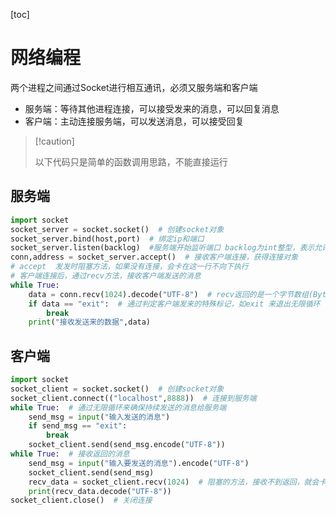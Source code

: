 [toc]

# 网络编程

两个进程之间通过Socket进行相互通讯，必须又服务端和客户端

*   服务端：等待其他进程连接，可以接受发来的消息，可以回复消息
*   客户端：主动连接服务端，可以发送消息，可以接受回复

>   [!caution]
>
>   以下代码只是简单的函数调用思路，不能直接运行

## 服务端

~~~ python
import socket
socket_server = socket.socket()  # 创建socket对象
socket_server.bind(host,port)  # 绑定ip和端口
socket_server.listen(backlog)  #服务端开始监听端口 backlog为int整型，表示允许的连接数量，超出的会等待，可以不填，不填会自动设置一个合理的值
conn,address = socket_server.accept()  # 接收客户端连接，获得连接对象
# accept  发发时阻塞方法，如果没有连接，会卡在这一行不向下执行
# 客户端连接后，通过recv方法，接收客户端发送的消息
while True:
    data = conn.recv(1024).decode("UTF-8")  # recv返回的是一个字节数组(Bytes),可以使用decode解码字符串 recv的参数是buffsize缓冲大小，一般设置为1024即可。
    if data == "exit":  # 通过判定客户端发来的特殊标记，如exit 来退出无限循环
        break
    print("接收发送来的数据",data)
~~~

## 客户端

~~~ python
import socket
socket_client = socket.socket()  # 创建socket对象
socket_client.connect(("localhost",8888))  # 连接到服务端
while True:  # 通过无限循环来确保持续发送的消息给服务端
    send_msg = input("输入发送的消息")
    if send_msg == "exit":
        break
    socket_client.send(send_msg.encode("UTF-8"))
while True:  # 接收返回的消息
    send_msg = input("输入要发送的消息").encode("UTF-8")
    socket_client.send(send_msg)
    recv_data = socket_client.recv(1024)  # 阻塞的方法，接收不到返回，就会卡在这里
    print(recv_data.decode("UTF-8"))
socket_client.close()  # 关闭连接    
~~~

